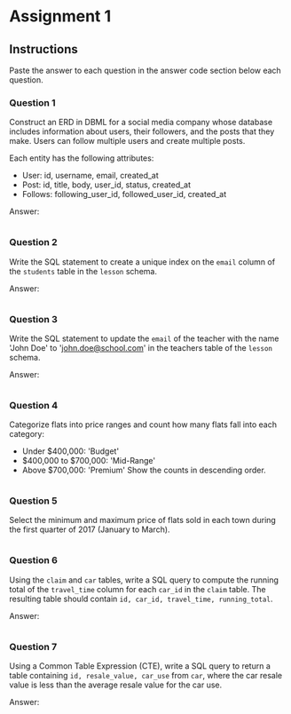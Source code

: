 # Assignment 1

## Instructions

Paste the answer to each question in the answer code section below each question.

### Question 1

Construct an ERD in DBML for a social media company whose database includes information about users, their followers, and the posts that they make. Users can follow multiple users and create multiple posts.

Each entity has the following attributes:

- User: id, username, email, created_at
- Post: id, title, body, user_id, status, created_at
- Follows: following_user_id, followed_user_id, created_at

Answer:

```dbml

```
### Question 2

Write the SQL statement to create a unique index on the `email` column of the `students` table in the `lesson` schema.

Answer:

```sql

```

### Question 3

Write the SQL statement to update the `email` of the teacher with the name 'John Doe' to 'john.doe@school.com' in the teachers table of the `lesson` schema.

Answer:

```sql

```
### Question 4

Categorize flats into price ranges and count how many flats fall into each category:

- Under $400,000: 'Budget'
- $400,000 to $700,000: 'Mid-Range'
- Above $700,000: 'Premium'
  Show the counts in descending order.

```sql

```

### Question 5

Select the minimum and maximum price of flats sold in each town during the first quarter of 2017 (January to March).

```sql

```
### Question 6

Using the `claim` and `car` tables, write a SQL query to compute the running total of the `travel_time` column for each `car_id` in the `claim` table. The resulting table should contain `id, car_id, travel_time, running_total`.

Answer:

```sql

```

### Question 7

Using a Common Table Expression (CTE), write a SQL query to return a table containing `id, resale_value, car_use` from `car`, where the car resale value is less than the average resale value for the car use.

Answer:

```sql

```
